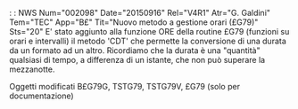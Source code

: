  :  : NWS Num="002098" Date="20150916" Rel="V4R1" Atr="G. Galdini" Tem="TEC" App="B£" Tit="Nuovo metodo a gestione orari (£G79)" Sts="20"
E' stato aggiunto alla funzione ORE della routine £G79 (funzioni su orari e intervalli) il metodo 'CDT' che permette la conversione di una durata da un formato ad un altro.
Ricordiamo che la durata è una "quantità" qualsiasi di tempo, a differenza di un istante, che non può superare la mezzanotte.

Oggetti modificati
B£G79G, TSTG79, TSTG79V, £G79 (solo per documentazione)
